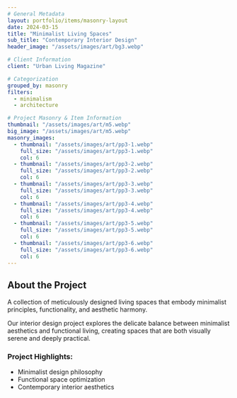```yaml
---
# General Metadata
layout: portfolio/items/masonry-layout
date: 2024-03-15
title: "Minimalist Living Spaces"
sub_title: "Contemporary Interior Design"
header_image: "/assets/images/art/bg3.webp"

# Client Information
client: "Urban Living Magazine"

# Categorization
grouped_by: masonry
filters:
  - minimalism
  - architecture

# Project Masonry & Item Information
thumbnail: "/assets/images/art/m5.webp"
big_image: "/assets/images/art/m5.webp"
masonry_images:
  - thumbnail: "/assets/images/art/pp3-1.webp"
    full_size: "/assets/images/art/pp3-1.webp"
    col: 6
  - thumbnail: "/assets/images/art/pp3-2.webp"
    full_size: "/assets/images/art/pp3-2.webp"
    col: 6
  - thumbnail: "/assets/images/art/pp3-3.webp"
    full_size: "/assets/images/art/pp3-3.webp"
    col: 6
  - thumbnail: "/assets/images/art/pp3-4.webp"
    full_size: "/assets/images/art/pp3-4.webp"
    col: 6
  - thumbnail: "/assets/images/art/pp3-5.webp"
    full_size: "/assets/images/art/pp3-5.webp"
    col: 6
  - thumbnail: "/assets/images/art/pp3-6.webp"
    full_size: "/assets/images/art/pp3-6.webp"
    col: 6
---
```


## About the Project
<p class="lead">A collection of meticulously designed living spaces that embody minimalist principles, functionality, and aesthetic harmony.</p>

Our interior design project explores the delicate balance between minimalist aesthetics and functional living, creating spaces that are both visually serene and deeply practical.

### Project Highlights:
- Minimalist design philosophy
- Functional space optimization
- Contemporary interior aesthetics
